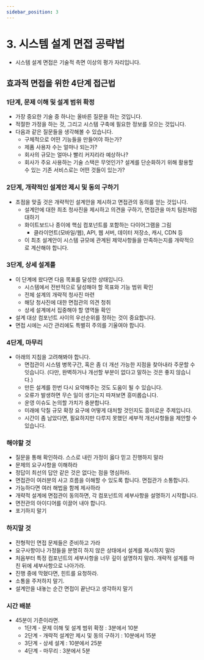 ```yaml
---
sidebar_position: 3
---
```


# 3. 시스템 설계 면접 공략법

- 시스템 설계 면접은 기술적 측면 이상의 평가 자리입니다.

## 효과적 면접을 위한 4단계 접근법

### 1단계, 문제 이해 및 설계 범위 확정

- 가장 중요한 기술 중 하나는 올바른 질문을 하는 것입니다.
- 적절한 가정을 하는 것, 그리고 시스템 구축에 필요한 정보를 모으는 것입니다.
- 다음과 같은 질문들을 생각해볼 수 있습니다.
  - 구체적으로 어떤 기능들을 만들어야 하는가?
  - 제품 사용자 수는 얼마나 되는가?
  - 회사의 규모는 얼마나 빨리 커지리라 예상하나?
  - 회사가 주요 사용하는 기술 스택은 무엇인가? 설계를 단순화하기 위해 활용할 수 있는 기존 서비스로는 어떤 것들이 있는가?

### 2단계, 개략적인 설계안 제시 및 동의 구하기

- 초점을 맞출 것은 개략적인 설계안을 제시하고 면접관의 동의를 얻는 것입니다.
  - 설계안에 대한 최초 청사진을 제시하고 의견을 구하기, 면접관을 마치 팀원처럼 대하기
  - 화이트보드나 종이에 핵심 컴포넌트를 포함하는 다이어그램을 그림
    - 클라이언트(모바일/웹), API, 웹 서버, 데이터 저장소, 캐시, CDN 등
  - 이 최초 설계안이 시스템 규모에 관계된 제약사항들을 만족하는지를 개략적으로 계산해야 합니다.

### 3단계, 상세 설계를

- 이 단계에 왔다면 다음 목표를 달성한 상태입니다.
  - 시스템에서 전반적으로 달성해야 할 목표와 기능 범위 확인
  - 전체 설계의 개략적 청사진 마련
  - 해당 청사진에 대한 면접관의 의견 청취
  - 상세 설계에서 집중해야 할 영역들 확인
- 설계 대상 컴포넌트 사이의 우선순위를 정하는 것이 중요합니다.
- 면접 시에는 시간 관리에도 특별히 주의를 기울여야 합니다.

### 4단계, 마무리

- 아래의 지침을 고려해봐야 합니다.
  - 면접관이 시스템 병목구간, 혹은 좀 더 개선 가능한 지점을 찾아내라 주문할 수 잇습니다. (다만, 완벽하거나 개선할 부분이 없다고 말하는 것은 좋지 않습니다.)
  - 만든 설계를 한번 다시 요약해주는 것도 도움이 될 수 있습니다.
  - 오류가 발생하면 무슨 일이 생기는지 따져보면 흥미롭습니다.
  - 운영 이슈도 논의할 가치가 충분합니다.
  - 미래에 닥칠 규모 확장 요구에 어떻게 대처할 것인지도 흥미로운 주제입니다.
  - 시간이 좀 남았다면, 필요하지만 다루지 못했던 세부적 개선사항들을 제안할 수 있습니다.

### 해야할 것

- 질문을 통해 확인하라. 스스로 내린 가정이 옳다 믿고 진행하지 말라
- 문제의 요구사항을 이해하라
- 정답이 최선의 답안 같은 것은 없다는 점을 명심하라.
- 면접관이 여러분의 사고 흐름을 이해할 수 있도록 합니다. 면접관가 소통합니다.
- 가능하다면 여러 해법을 함께 제사하라
- 개략적 설계에 면접관이 동의하면, 각 컴포넌트의 세부사항을 설명하기 시작합니다.
- 면전관의 아이디어를 이끌어 내야 합니다.
- 포기하지 말기

### 하지말 것

- 전형적인 면접 문제들은 준비하고 가라
- 요구사항이나 가정들을 분명히 하지 않은 상태에서 설계를 제시하지 말라
- 처음부터 특정 컴포넌트의 세부사항을 너무 깊이 설명하지 말라. 개략적 설계를 마친 뒤에 세부사항으로 나아가라.
- 진행 중에 막혔다면, 힌트를 요청하라.
- 소통을 주저하지 말기.
- 설계안을 내놓는 순간 면접이 끝난다고 생각하지 말기

### 시간 배분

- 45분이 기준이라면.
  - 1단계 - 문제 이해 및 설계 범위 확정 : 3분에서 10분
  - 2단계 - 개략적 설계안 제시 및 동의 구하기 : 10분에서 15분
  - 3단계 - 상세 설계 : 10분에서 25분
  - 4단계 - 마무리 : 3분에서 5분
